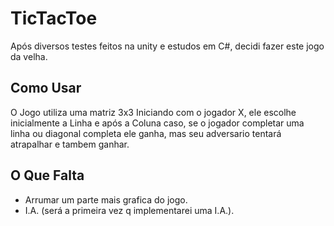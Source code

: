 # TicTacToe

Após diversos testes feitos na unity e estudos em C#, decidi fazer este jogo da velha.


## Como Usar

O Jogo utiliza uma matriz 3x3
Iniciando com o jogador X, ele escolhe inicialmente a Linha e após a Coluna
caso, se o jogador completar uma linha ou diagonal completa ele ganha, mas seu adversario tentará atrapalhar e tambem ganhar.

## O Que Falta

- Arrumar um parte mais grafica do jogo.
- I.A. (será a primeira vez q implementarei uma I.A.).
